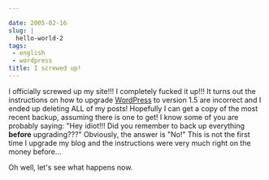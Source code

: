 ```yaml
---

date: 2005-02-16
slug: |
  hello-world-2
tags:
 - english
 - wordpress
title: I screwed up!
---
```


I officially screwed up my site!!! I completely fucked it up!!! It turns
out the instructions on how to upgrade
[WordPress](http://www.wordpress.org) to version 1.5 are incorrect and I
ended up deleting ALL of my posts! Hopefully I can get a copy of the
most recent backup, assuming there is one to get! I know some of you are
probably saying: "Hey idiot!!! Did you remember to back up everything
**before** upgrading???" Obviously, the answer is "No!" This is not the
first time I upgrade my blog and the instructions were very much right
on the money before...

Oh well, let's see what happens now.
